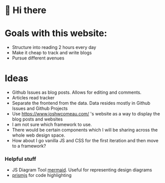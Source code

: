 # 👋 Hi there

# Goals with this website:

- Structure into reading 2 hours every day
- Make it cheap to track and write blogs
- Pursue different avenues

# Ideas

- Github Issues as blog posts. Allows for editing and comments.
- Articles read tracker
- Separate the frontend from the data. Data resides mostly in Github Issues and Github Projects
- Use https://www.joshwcomeau.com/ 's website as a way to display the blog posts and websites
- I am not sure which framework to use.
- There would be certain components which I will be sharing across the whole web design space.
- How about I go vanilla JS and CSS for the first iteration and then move to a framework?

### Helpful stuff

- JS Diagram Tool [mermaid](https://mermaid-js.github.io/). Useful for representing design diagrams
- [prismjs](https://prismjs.com/) for code highlighting

